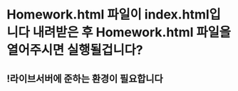 <h1>Homework.html 파일이 index.html입니다 내려받은 후 Homework.html 파일을 열어주시면 실행될겁니다?</h1>
<h2>!라이브서버에 준하는 환경이 필요합니다</h2>
